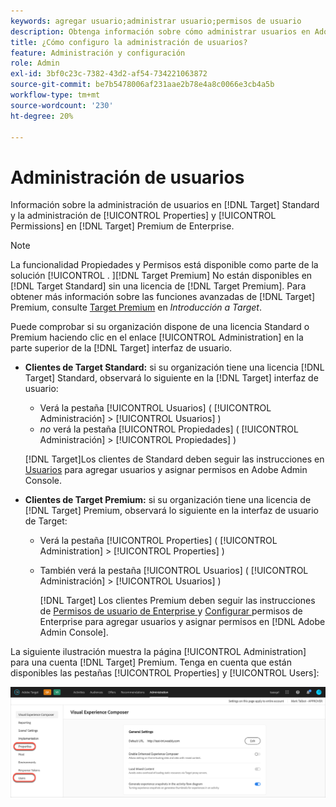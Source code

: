 ```yaml
---
keywords: agregar usuario;administrar usuario;permisos de usuario
description: Obtenga información sobre cómo administrar usuarios en Adobe [!DNL Target] Standard and manage enterprise properties and permissions in Adobe [!DNL Target] Premium.
title: ¿Cómo configuro la administración de usuarios?
feature: Administración y configuración
role: Admin
exl-id: 3bf0c23c-7382-43d2-af54-734221063872
source-git-commit: be7b5478006af231aae2b78e4a8c0066e3cb4a5b
workflow-type: tm+mt
source-wordcount: '230'
ht-degree: 20%

---
```


# Administración de usuarios

Información sobre la administración de usuarios en [!DNL Target] Standard y la administración de [!UICONTROL Properties] y [!UICONTROL Permissions] en [!DNL Target] Premium de Enterprise.

>[!NOTE]
>
>La funcionalidad Propiedades y Permisos está disponible como parte de la solución [!UICONTROL . ][!DNL Target Premium] No están disponibles en [!DNL Target Standard] sin una licencia de [!DNL Target Premium]. Para obtener más información sobre las funciones avanzadas de [!DNL Target] Premium, consulte [Target Premium](/help/c-intro/intro.md#premium) en *Introducción a Target*.

Puede comprobar si su organización dispone de una licencia Standard o Premium haciendo clic en el enlace [!UICONTROL Administration] en la parte superior de la [!DNL Target] interfaz de usuario.

* **Clientes de Target Standard:** si su organización tiene una licencia  [!DNL Target] Standard, observará lo siguiente en la  [!DNL Target] interfaz de usuario:

   * Verá la pestaña [!UICONTROL Usuarios] ( [!UICONTROL Administración] > [!UICONTROL Usuarios] )
   * *no* verá la pestaña [!UICONTROL Propiedades] ( [!UICONTROL Administración] > [!UICONTROL Propiedades] )

   [!DNL Target]Los clientes de Standard deben seguir las instrucciones en [Usuarios](/help/administrating-target/c-user-management/c-user-management/user-management.md) para agregar usuarios y asignar permisos en Adobe Admin Console.

* **Clientes de Target Premium:** si su organización tiene una licencia de  [!DNL Target] Premium, observará lo siguiente en la interfaz de usuario de Target:

   * Verá la pestaña [!UICONTROL Properties] ( [!UICONTROL Administration] > [!UICONTROL Properties] )
   * También verá la pestaña [!UICONTROL Usuarios] ( [!UICONTROL Administración] > [!UICONTROL Usuarios] )

      [!DNL Target] Los clientes Premium deben seguir las instrucciones de  [Permisos de usuario de Enterprise ](/help/administrating-target/c-user-management/property-channel/property-channel.md#concept_E396B16FA2024ADBA27BC056138F9838) y  [Configurar ](/help/administrating-target/c-user-management/property-channel/properties-overview.md#concept_22F2855DBF0D4754B9460F5D68749C71) permisos de Enterprise para agregar usuarios y asignar permisos en  [!DNL Adobe Admin Console].

La siguiente ilustración muestra la página [!UICONTROL Administration] para una cuenta [!DNL Target] Premium. Tenga en cuenta que están disponibles las pestañas [!UICONTROL Properties] y [!UICONTROL Users]:

![Ficha Administración](/help/administrating-target/assets/premium.png)
